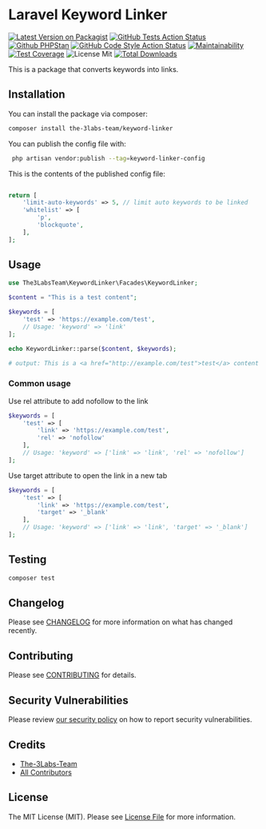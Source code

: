# Laravel Keyword Linker

[![Latest Version on Packagist](https://img.shields.io/packagist/v/the-3labs-team/laravel-keyword-linker.svg?style=flat-square)](https://packagist.org/packages/the-3labs-team/laravel-keyword-linker)
[![GitHub Tests Action Status](https://img.shields.io/github/actions/workflow/status/the-3labs-team/laravel-keyword-linker/run-tests.yml?branch=main&label=tests&style=flat-square)](https://github.com/the-3labs-team/laravel-keyword-linker/actions?query=workflow%3Arun-tests+branch%3Amain)
[![Github PHPStan](https://img.shields.io/github/actions/workflow/status/the-3labs-team/laravel-keyword-linker/phpstan.yml?branch=main&label=phpstan&style=flat-square)](https://github.com/the-3labs-team/laravel-keyword-linker/actions?query=workflow%3Aphpstan+branch%3Amain)
[![GitHub Code Style Action Status](https://img.shields.io/github/actions/workflow/status/the-3labs-team/laravel-keyword-linker/fix-php-code-style-issues.yml?branch=main&label=code%20style&style=flat-square)](https://github.com/the-3labs-team/laravel-keyword-linker/actions?query=workflow%3A"Fix+PHP+code+style+issues"+branch%3Amain)
[![Maintainability](https://api.codeclimate.com/v1/badges/6ad969baa15a372e264e/maintainability)](https://codeclimate.com/github/The-3Labs-Team/laravel-keyword-linker/maintainability)
[![Test Coverage](https://api.codeclimate.com/v1/badges/6ad969baa15a372e264e/test_coverage)](https://codeclimate.com/github/The-3Labs-Team/laravel-keyword-linker/test_coverage)
![License Mit](https://img.shields.io/github/license/murdercode/laravel-shortcode-plus)
[![Total Downloads](https://img.shields.io/packagist/dt/the-3labs-team/laravel-keyword-linker.svg?style=flat-square)](https://packagist.org/packages/the-3labs-team/laravel-keyword-linker)

This is a package that converts keywords into links.


## Installation

You can install the package via composer:

```bash
composer install the-3labs-team/keyword-linker
```

You can publish the config file with:

```bash
 php artisan vendor:publish --tag=keyword-linker-config    
```

This is the contents of the published config file:

```php

return [
    'limit-auto-keywords' => 5, // limit auto keywords to be linked
    'whitelist' => [
        'p',
        'blockquote',
    ],
];

```


## Usage

```php
use The3LabsTeam\KeywordLinker\Facades\KeywordLinker;

$content = "This is a test content";

$keywords = [
    'test' => 'https://example.com/test',
    // Usage: 'keyword' => 'link'
];

echo KeywordLinker::parse($content, $keywords);

# output: This is a <a href="http://example.com/test">test</a> content
```

### Common usage

Use rel attribute to add nofollow to the link

```php
$keywords = [
    'test' => [
        'link' => 'https://example.com/test',
        'rel' => 'nofollow'
    ],
    // Usage: 'keyword' => ['link' => 'link', 'rel' => 'nofollow']
];
```

Use target attribute to open the link in a new tab

```php
$keywords = [
    'test' => [
        'link' => 'https://example.com/test',
        'target' => '_blank'
    ],
    // Usage: 'keyword' => ['link' => 'link', 'target' => '_blank']
];
```

## Testing

```bash
composer test
```

## Changelog

Please see [CHANGELOG](CHANGELOG.md) for more information on what has changed recently.

## Contributing

Please see [CONTRIBUTING](CONTRIBUTING.md) for details.

## Security Vulnerabilities

Please review [our security policy](../../security/policy) on how to report security vulnerabilities.

## Credits

- [The-3Labs-Team](https://github.com/the-3labs-team)
- [All Contributors](../../contributors)

## License

The MIT License (MIT). Please see [License File](LICENSE.md) for more information.
